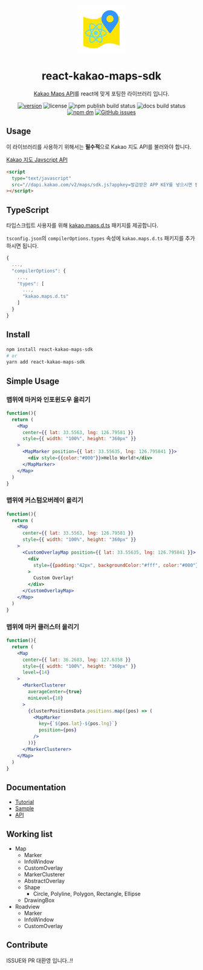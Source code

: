 <div align="center">
  <img src="./docs/static/img/logo.png" width="128px"/>
  <h1>react-kakao-maps-sdk</h1>
  <p><a href="https://apis.map.kakao.com/" alt="kakao api">Kakao Maps API</a>를 react에 맞게 포팅한 라이브러리 입니다.</p>
  <p>
    <a href="https://www.npmjs.com/package/react-kakao-maps-sdk"><img alt="version" src="https://img.shields.io/npm/v/react-kakao-maps-sdk" /></a>
    <img alt="license" src="https://img.shields.io/npm/l/react-kakao-maps-sdk" />
    <img alt="npm publish build status" src="https://github.com/JaeSeoKim/react-kakao-maps-sdk/actions/workflows/npm-publish.yaml/badge.svg" />
    <img alt="docs build status" src="https://github.com/JaeSeoKim/react-kakao-maps-sdk/actions/workflows/docs.yaml/badge.svg" />
    <a href="https://www.npmjs.com/package/react-kakao-maps-sdk"><img alt="npm dm" src="https://img.shields.io/npm/dm/react-kakao-maps-sdk" /></a>
    <a href="https://github.com/JaeSeoKim/react-kakao-maps-sdk/issues"><img alt="GitHub issues" src="https://img.shields.io/github/issues/JaeSeoKim/react-kakao-maps-sdk"></a>
  </p>
</div>

## Usage

이 라이브러리를 사용하기 위해서는 **필수적**으로 Kakao 지도 API를 불러와야 합니다.

[Kakao 지도 Javscript API](https://apis.map.kakao.com/web/guide/)

```html
<script
  type="text/javascript"
  src="//dapi.kakao.com/v2/maps/sdk.js?appkey=발급받은 APP KEY를 넣으시면 됩니다.&libraries=services,clusterer"
></script>
```

## TypeScript

타입스크립트 사용자를 위해 [kakao.maps.d.ts](https://github.com/JaeSeoKim/kakao.maps.d.ts) 패키지를 제공합니다.

`tsconfig.json`의 `compilerOptions.types` 속성에 `kakao.maps.d.ts` 패키지를 추가하시면 됩니다.

```js
{
  ...,
  "compilerOptions": {
    ...,
    "types": [
      ...,
      "kakao.maps.d.ts"
    ]
  }
}
```

## Install

```bash
npm install react-kakao-maps-sdk
# or
yarn add react-kakao-maps-sdk
```

## Simple Usage

### 맵위에 마커와 인포윈도우 올리기

```jsx live
function(){
  return (
    <Map
      center={{ lat: 33.5563, lng: 126.79581 }}
      style={{ width: "100%", height: "360px" }}
    >
      <MapMarker position={{ lat: 33.55635, lng: 126.795841 }}>
        <div style={{color:"#000"}}>Hello World!</div>
      </MapMarker>
    </Map>
  )
}
```

### 맵위에 커스텀오버레이 올리기

```jsx live
function(){
  return (
    <Map
      center={{ lat: 33.5563, lng: 126.79581 }}
      style={{ width: "100%", height: "360px" }}
    >
      <CustomOverlayMap position={{ lat: 33.55635, lng: 126.795841 }}>
        <div
          style={{padding:"42px", backgroundColor:"#fff", color:"#000"}}
        >
          Custom Overlay!
        </div>
      </CustomOverlayMap>
    </Map>
  )
}
```

### 맵위에 마커 클러스터 올리기

```jsx live
function(){
  return (
    <Map
      center={{ lat: 36.2683, lng: 127.6358 }}
      style={{ width: "100%", height: "360px" }}
      level={14}
    >
      <MarkerClusterer
        averageCenter={true}
        minLevel={10}
      >
        {clusterPositionsData.positions.map((pos) => (
          <MapMarker
            key={`${pos.lat}-${pos.lng}`}
            position={pos}
          />
        ))}
      </MarkerClusterer>
    </Map>
  )
}
```

## Documentation

- [Tutorial](https://react-kakao-maps-sdk.jaeseokim.dev/docs/intro)
- [Sample](https://react-kakao-maps-sdk.jaeseokim.dev/docs/sample)
- [API](https://react-kakao-maps-sdk.jaeseokim.dev/docs/api)

## Working list

- Map
  - Marker
  - InfoWindow
  - CustomOverlay
  - MarkerClusterer
  - AbstractOverlay
  - Shape
    - Circle, Polyline, Polygon, Rectangle, Ellipse
  - DrawingBox
- Roadview
  - Marker
  - InfoWindow
  - CustomOverlay

## Contribute

ISSUE와 PR 대환영 입니다..!!
